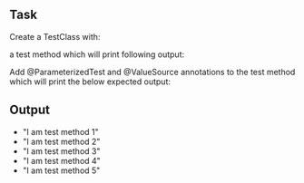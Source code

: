 
## Task
Create a TestClass with:

a test method which will print following output:


Add @ParameterizedTest and @ValueSource annotations to the test method which will print the below expected output:

## Output

* "I am test method 1"
* "I am test method 2"
* "I am test method 3"
* "I am test method 4"
* "I am test method 5"

